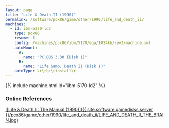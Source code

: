 ```yaml
---
layout: page
title: "Life & Death II (1990)"
permalink: /software/pcx86/game/other/1990/life_and_death_ii/
machines:
  - id: ibm-5170-ld2
    type: pcx86
    resume: 1
    config: /machines/pcx86/ibm/5170/ega/1024kb/rev3/machine.xml
    autoMount:
      A:
        name: "PC DOS 3.30 (Disk 1)"
      B:
        name: "Life &amp; Death II (Disk 1)"
    autoType: \r\rb:\rinstall\r
---
```


{% include machine.html id="ibm-5170-ld2" %}

### Online References

[![Life & Death II: The Manual (1990)]({{ site.software.gamedisks.server }}/pcx86/game/other/1990/life_and_death_ii/LIFE_AND_DEATH_II_THE_BRAIN.jpg)](https://archive.org/details/life-and-death-ii-the-brain-1990)
